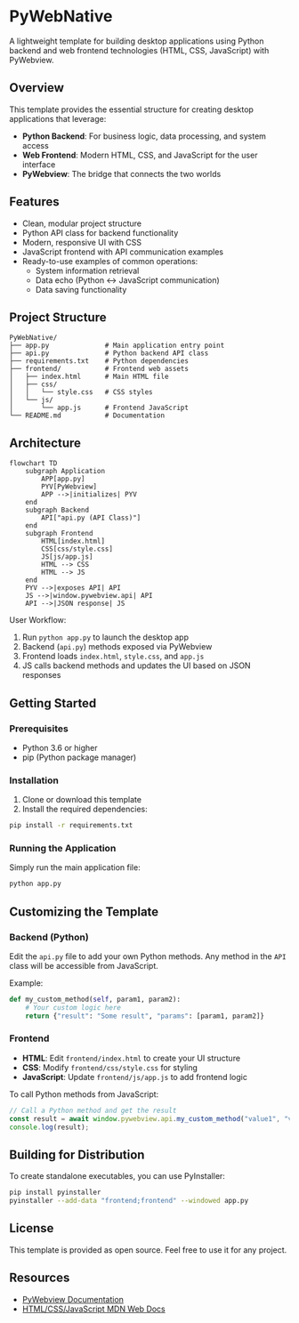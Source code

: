 # PyWebNative

A lightweight template for building desktop applications using Python backend and web frontend technologies (HTML, CSS, JavaScript) with PyWebview.

## Overview

This template provides the essential structure for creating desktop applications that leverage:

- **Python Backend**: For business logic, data processing, and system access
- **Web Frontend**: Modern HTML, CSS, and JavaScript for the user interface
- **PyWebview**: The bridge that connects the two worlds

## Features

- Clean, modular project structure
- Python API class for backend functionality
- Modern, responsive UI with CSS
- JavaScript frontend with API communication examples
- Ready-to-use examples of common operations:
  - System information retrieval
  - Data echo (Python ↔ JavaScript communication)
  - Data saving functionality

## Project Structure

```
PyWebNative/
├── app.py              # Main application entry point
├── api.py              # Python backend API class
├── requirements.txt    # Python dependencies
├── frontend/           # Frontend web assets
│   ├── index.html      # Main HTML file
│   ├── css/
│   │   └── style.css   # CSS styles
│   └── js/
│       └── app.js      # Frontend JavaScript
└── README.md           # Documentation
```

## Architecture

```mermaid
flowchart TD
    subgraph Application
        APP[app.py]
        PYV[PyWebview]
        APP -->|initializes| PYV
    end
    subgraph Backend
        API["api.py (API Class)"]
    end
    subgraph Frontend
        HTML[index.html]
        CSS[css/style.css]
        JS[js/app.js]
        HTML --> CSS
        HTML --> JS
    end
    PYV -->|exposes API| API
    JS -->|window.pywebview.api| API
    API -->|JSON response| JS
```

User Workflow:
1. Run `python app.py` to launch the desktop app
2. Backend (`api.py`) methods exposed via PyWebview
3. Frontend loads `index.html`, `style.css`, and `app.js`
4. JS calls backend methods and updates the UI based on JSON responses

## Getting Started

### Prerequisites

- Python 3.6 or higher
- pip (Python package manager)

### Installation

1. Clone or download this template
2. Install the required dependencies:

```bash
pip install -r requirements.txt
```

### Running the Application

Simply run the main application file:

```bash
python app.py
```

## Customizing the Template

### Backend (Python)

Edit the `api.py` file to add your own Python methods. Any method in the `API` class will be accessible from JavaScript.

Example:

```python
def my_custom_method(self, param1, param2):
    # Your custom logic here
    return {"result": "Some result", "params": [param1, param2]}
```

### Frontend

- **HTML**: Edit `frontend/index.html` to create your UI structure
- **CSS**: Modify `frontend/css/style.css` for styling
- **JavaScript**: Update `frontend/js/app.js` to add frontend logic

To call Python methods from JavaScript:

```javascript
// Call a Python method and get the result
const result = await window.pywebview.api.my_custom_method("value1", "value2");
console.log(result);
```

## Building for Distribution

To create standalone executables, you can use PyInstaller:

```bash
pip install pyinstaller
pyinstaller --add-data "frontend;frontend" --windowed app.py
```

## License

This template is provided as open source. Feel free to use it for any project.

## Resources

- [PyWebview Documentation](https://pywebview.flowrl.com/guide)
- [HTML/CSS/JavaScript MDN Web Docs](https://developer.mozilla.org/)
